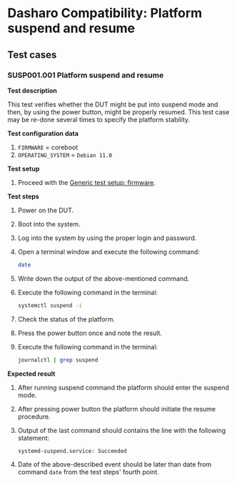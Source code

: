 # Dasharo Compatibility: Platform suspend and resume

## Test cases

### SUSP001.001 Platform suspend and resume

**Test description**

This test verifies whether the DUT might be put into suspend mode and then, by
using the power button, might be properly resumed. This test case may be
re-done several times to specify the platform stability.

**Test configuration data**

1. `FIRMWARE` = coreboot
1. `OPERATING_SYSTEM` = `Debian 11.0`

**Test setup**

1. Proceed with the
    [Generic test setup: firmware](../../generic-test-setup#firmware).

**Test steps**

1. Power on the DUT.
1. Boot into the system.
1. Log into the system by using the proper login and password.
1. Open a terminal window and execute the following command:

    ```bash
    date
    ```

1. Write down the output of the above-mentioned command.
1. Execute the following command in the terminal:

    ```bash
    systemctl suspend -i
    ```

1. Check the status of the platform.
1. Press the power button once and note the result.
1. Execute the following command in the terminal:

    ```bash
    journalctl | grep suspend
    ```

**Expected result**

1. After running suspend command the platform should enter the suspend mode.
1. After pressing power button the platform should initiate the resume
    procedure.
1. Output of the last command should contains the line with the following
    statement:

    ```bash
    systemd-suspend.service: Succeeded
    ```

1. Date of the above-described event should be later than date from
    command `date` from the test steps' fourth point.
